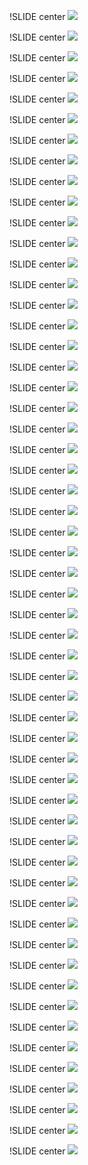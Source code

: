 !SLIDE center
![](stuff/stuff.013.jpg)

!SLIDE center
![](stuff/stuff.014.jpg)

!SLIDE center
![](stuff/stuff.015.jpg)

!SLIDE center
![](stuff/stuff.016.jpg)

!SLIDE center
![](stuff/stuff.017.jpg)

!SLIDE center
![](stuff/stuff.018.jpg)

!SLIDE center
![](stuff/stuff.019.jpg)

!SLIDE center
![](stuff/stuff.020.jpg)

!SLIDE center
![](stuff/stuff.021.jpg)

!SLIDE center
![](stuff/stuff.022.jpg)

!SLIDE center
![](stuff/stuff.024.jpg)

!SLIDE center
![](stuff/stuff.025.jpg)

!SLIDE center
![](stuff/stuff.026.jpg)

!SLIDE center
![](stuff/stuff.027.jpg)

!SLIDE center
![](stuff/stuff.028.jpg)

!SLIDE center
![](stuff/stuff.029.jpg)

!SLIDE center
![](stuff/stuff.030.jpg)

!SLIDE center
![](stuff/stuff.031.jpg)

!SLIDE center
![](stuff/stuff.032.jpg)

!SLIDE center
![](stuff/stuff.033.jpg)

!SLIDE center
![](stuff/stuff.034.jpg)

!SLIDE center
![](stuff/stuff.035.jpg)

!SLIDE center
![](stuff/stuff.036.jpg)

!SLIDE center
![](stuff/stuff.037.jpg)

!SLIDE center
![](stuff/stuff.038.jpg)

!SLIDE center
![](stuff/stuff.039.jpg)

!SLIDE center
![](stuff/stuff.040.jpg)

!SLIDE center
![](stuff/stuff.041.jpg)

!SLIDE center
![](stuff/stuff.042.jpg)

!SLIDE center
![](stuff/stuff.043.jpg)

!SLIDE center
![](stuff/stuff.044.jpg)

!SLIDE center
![](stuff/stuff.045.jpg)

!SLIDE center
![](stuff/stuff.046.jpg)

!SLIDE center
![](stuff/stuff.047.jpg)

!SLIDE center
![](stuff/stuff.048.jpg)

!SLIDE center
![](stuff/stuff.049.jpg)

!SLIDE center
![](stuff/stuff.050.jpg)

!SLIDE center
![](stuff/stuff.051.jpg)

!SLIDE center
![](stuff/stuff.052.jpg)

!SLIDE center
![](stuff/stuff.053.jpg)

!SLIDE center
![](stuff/stuff.054.jpg)

!SLIDE center
![](stuff/stuff.055.jpg)

!SLIDE center
![](stuff/stuff.056.jpg)

!SLIDE center
![](stuff/stuff.057.jpg)

!SLIDE center
![](stuff/stuff.058.jpg)

!SLIDE center
![](stuff/stuff.059.jpg)

!SLIDE center
![](stuff/stuff.060.jpg)

!SLIDE center
![](stuff/stuff.061.jpg)

!SLIDE center
![](stuff/stuff.062.jpg)

!SLIDE center
![](stuff/stuff.063.jpg)

!SLIDE center
![](stuff/stuff.064.jpg)

!SLIDE center
![](stuff/stuff.065.jpg)

!SLIDE center
![](stuff/stuff.066.jpg)

!SLIDE center
![](stuff/stuff.067.jpg)

!SLIDE center
![](stuff/stuff.068.jpg)

!SLIDE center
![](stuff/stuff.069.jpg)

